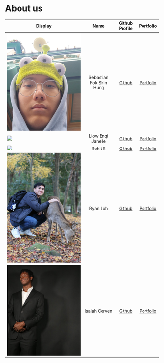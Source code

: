 # About us

| Display                        |          Name           |              Github Profile               |                     Portfolio                     |
|--------------------------------|:-----------------------:|:-----------------------------------------:|:-------------------------------------------------:|
| ![](photos/sebas_pic.png)      | Sebastian Fok Shin Hung |  [Github](https://github.com/SebasFok/)   |         [Portfolio](team/sebastianfok.md)         |
| ![](photos/j.png)              |    Liow Enqi Janelle    | [Github](https://github.com/janelleenqi/) |       [Portfolio](team/janelleenqi.md)        |
| ![](photos/rohit_pic.png)      |         Rohit R         |  [Github](https://github.com/rohitcube)   |           [Portfolio](team/ryanlohyr.md)            |
| ![](photos/ryanPic.JPG)        |        Ryan Loh         |  [Github](https://github.com/ryanlohyr)   | [Portfolio](https://ryanlohyr.github.io/ryanloh/) |
| ![](photos/isaiah_profile.png) |      Isaiah Cerven      |  [Github](https://github.com/CerIsaiah/)  |            [Portfolio](team/isaiah.md)            |

